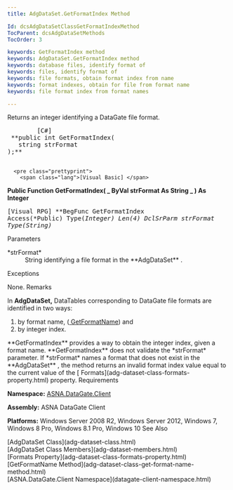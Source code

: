 ```yaml
---
title: AdgDataSet.GetFormatIndex Method

Id: dcsAdgDataSetClassGetFormatIndexMethod
TocParent: dcsAdgDataSetMethods
TocOrder: 3

keywords: GetFormatIndex method
keywords: AdgDataSet.GetFormatIndex method
keywords: database files, identify format of
keywords: files, identify format of
keywords: file formats, obtain format index from name
keywords: format indexes, obtain for file from format name
keywords: file format index from format names

---
```


Returns an integer identifying a DataGate file format.
<pre class="prettyprint">
        <span class="lang">[C#]</span>
 **public int GetFormatIndex(
   string strFormat
);** 
      </pre>
      <pre class="prettyprint">
        <span class="lang">[Visual Basic] </span>
 **Public Function GetFormatIndex( _
   ByVal strFormat As String _
) As Integer** 
      </pre>
      <pre class="prettyprint">
        <span class="lang">[Visual RPG]</span>
 **BegFunc GetFormatIndex Access(*Public) Type(*Integer) Len(4)
   DclSrParm strFormat Type(*String)** 
      </pre>

Parameters

<dl>
        <dt>
 *strFormat* 
        </dt>
        <dd>String identifying a file format in the **AdgDataSet** .</dd>
</dl>

Exceptions

None.
Remarks

In **AdgDataSet,** DataTables corresponding to DataGate file formats are identified in two ways:

1. by format name, ([ GetFormatName](adg-dataset-class-get-format-name-method.html)) 
					and
2. by integer index.

<p> **GetFormatIndex** provides a way to obtain the integer index, given a format name. **GetFormatIndex** does not validate the *strFormat* parameter. If *strFormat* names a format that does not exist in the **AdgDataSet** , the method returns an invalid format index value equal to the current value of the [ Formats](adg-dataset-class-formats-property.html) property.
Requirements

**Namespace:** [ASNA.DataGate.Client](datagate-client-namespace.html) 

**Assembly:** ASNA DataGate Client

**Platforms:** Windows Server 2008 R2, Windows Server 2012, Windows 7, Windows 8 Pro, Windows 8.1 Pro, Windows 10
See Also

<dl />
      [AdgDataSet Class](adg-dataset-class.html)
      <br />
      [AdgDataSet Class Members](adg-dataset-members.html)
      <br />
      [Formats Property](adg-dataset-class-formats-property.html)
      <br />
      [GetFormatName Method](adg-dataset-class-get-format-name-method.html)
      <br />
      [ASNA.DataGate.Client Namespace](datagate-client-namespace.html)

